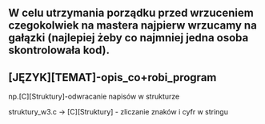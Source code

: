 W celu utrzymania porządku przed wrzuceniem czegokolwiek na mastera najpierw wrzucamy na gałązki (najlepiej żeby co najmniej jedna osoba skontrolowała kod). 
------------------------------------
[JĘZYK][TEMAT]-opis_co+robi_program
---------------------------------------
np.[C][Struktury]-odwracanie napisów w strukturze


struktury_w3.c -> [C][Struktury] - zliczanie znaków i cyfr w stringu
